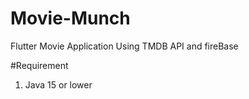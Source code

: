 # Movie-Munch
Flutter Movie Application Using TMDB API and fireBase

#Requirement
1. Java 15 or lower


